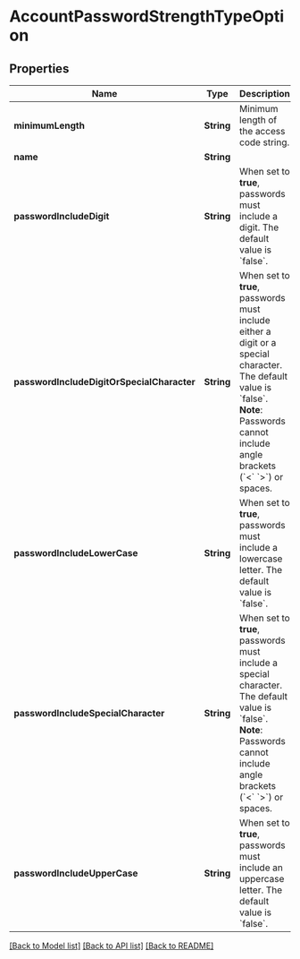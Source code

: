 # AccountPasswordStrengthTypeOption

## Properties
Name | Type | Description | Notes
------------ | ------------- | ------------- | -------------
**minimumLength** | **String** | Minimum length of the access code string. | [optional] 
**name** | **String** |  | [optional] 
**passwordIncludeDigit** | **String** | When set to **true**, passwords must include a digit. The default value is &#x60;false&#x60;. | [optional] 
**passwordIncludeDigitOrSpecialCharacter** | **String** | When set to **true**, passwords must include either a digit or a special character. The default value is &#x60;false&#x60;.  **Note**: Passwords cannot include angle brackets (&#x60;&lt;&#x60; &#x60;&gt;&#x60;) or spaces. | [optional] 
**passwordIncludeLowerCase** | **String** | When set to **true**, passwords must include a lowercase letter. The default value is &#x60;false&#x60;. | [optional] 
**passwordIncludeSpecialCharacter** | **String** | When set to **true**, passwords must include a special character. The default value is &#x60;false&#x60;.  **Note**: Passwords cannot include angle brackets (&#x60;&lt;&#x60; &#x60;&gt;&#x60;) or spaces. | [optional] 
**passwordIncludeUpperCase** | **String** | When set to **true**, passwords must include an uppercase letter. The default value is &#x60;false&#x60;. | [optional] 

[[Back to Model list]](../README.md#documentation-for-models) [[Back to API list]](../README.md#documentation-for-api-endpoints) [[Back to README]](../README.md)


